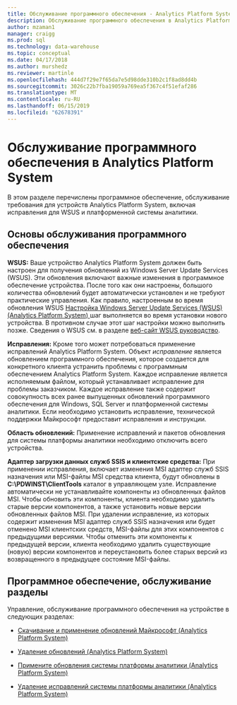 ```yaml
---
title: Обслуживание программного обеспечения - Analytics Platform System | Документация Майкрософт
description: Обслуживание программного обеспечения в Analytics Platform System (APS).
author: mzaman1
manager: craigg
ms.prod: sql
ms.technology: data-warehouse
ms.topic: conceptual
ms.date: 04/17/2018
ms.author: murshedz
ms.reviewer: martinle
ms.openlocfilehash: 444d7f29e7f65da7e5d98dde310b2c1f8ad8dd4b
ms.sourcegitcommit: 3026c22b7fba19059a769ea5f367c4f51efaf286
ms.translationtype: MT
ms.contentlocale: ru-RU
ms.lasthandoff: 06/15/2019
ms.locfileid: "62678391"
---
```

# <a name="software-servicing-in-analytics-platform-system"></a>Обслуживание программного обеспечения в Analytics Platform System
В этом разделе перечислены программное обеспечение, обслуживание требования для устройств Analytics Platform System, включая исправления для WSUS и платформенной системы аналитики.  
  
## <a name="Basics"></a>Основы обслуживания программного обеспечения  
**WSUS:** Ваше устройство Analytics Platform System должен быть настроен для получения обновлений из Windows Server Update Services (WSUS). Эти обновления включают важные изменения в программное обеспечение устройства. После того как они настроены, большого количества обновлений будет автоматически установлен и не требуют практические управления. Как правило, настроенным во время обновления WSUS [Настройка Windows Server Update Services &#40;WSUS&#41; &#40;Analytics Platform System&#41; ](configure-windows-server-update-services-wsus.md) шаг выполняется во время установки нового устройства. В противном случае этот шаг настройки можно выполнить позже. Сведения о WSUS см. в разделе [веб-сайт WSUS руководство](https://go.microsoft.com/fwlink/?LinkId=202417).  
  
**Исправления:** Кроме того может потребоваться применение исправлений Analytics Platform System. Объект *исправление* является обновлением программного обеспечения, которое создается для конкретного клиента устранить проблемы с программным обеспечением Analytics Platform System. Каждое исправление является исполняемым файлом, который устанавливает исправление для проблемы заказчиком. Каждое исправление также содержит совокупность всех ранее выпущенных обновлений программного обеспечения для Windows, SQL Server и платформенной системы аналитики. Если необходимо установить исправление, технической поддержки Майкрософт предоставит исправления и инструкции.  
  
**Область обновлений:** Применение исправлений и пакетов обновления для системы платформы аналитики необходимо отключить всего устройства.  
  
**Адаптер загрузки данных служб SSIS и клиентские средства:** При применении исправления, включает изменения MSI адаптер служб SSIS назначения или MSI-файлы MSI средства клиента, будут обновлены в **C:\PDWINST\ClientTools** каталог в управляющем узле. Исправление автоматически не устанавливайте компоненты из обновленных файлов MSI. Чтобы обновить эти компоненты, клиента необходимо удалить старые версии компонентов, а также установить новые версии обновленных файлов MSI. При удалении исправление, из которых содержит изменения MSI адаптер служб SSIS назначения или будет отменено MSI клиентских средств, MSI-файлы для этих компонентов с предыдущими версиями. Чтобы отменить эти компоненты к предыдущей версии, клиента необходимо удалить существующие (новую) версии компонентов и переустановить более старых версий из возвращенного в предыдущее состояние MSI-файлы.  
  
## <a name="software-servicing-topics"></a>Программное обеспечение, обслуживание разделы  
Управление, обслуживание программного обеспечения на устройстве в следующих разделах:  
  
-   [Скачивание и применение обновлений Майкрософт &#40;Analytics Platform System&#41;](download-and-apply-microsoft-updates.md)  
  
-   [Удаление обновлений &#40;Analytics Platform System&#41;](uninstall-microsoft-updates.md)  
  
-   [Примените обновления системы платформы аналитики &#40;Analytics Platform System&#41;](apply-analytics-platform-system-hotfixes.md)  
  
-   [Удаление исправлений системы платформы аналитики &#40;Analytics Platform System&#41;](uninstall-analytics-platform-system-hotfixes.md)  
  
<!-- MISSING LINKS ## See Also  
[Common Metadata Query Examples &#40;SQL Server PDW&#41;](../sqlpdw/common-metadata-query-examples-sql-server-pdw.md)  -->  
  
